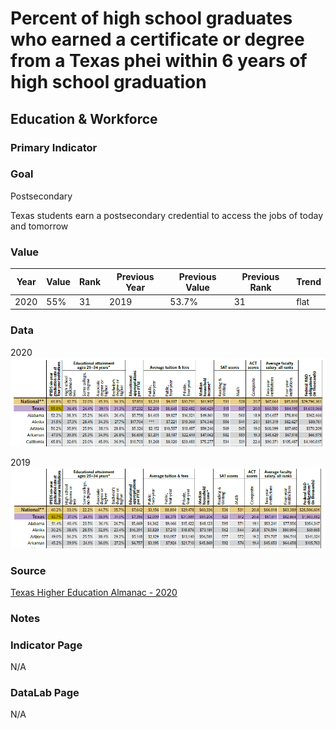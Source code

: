 # Percent of high school graduates who earned a certificate or degree from a Texas phei within 6 years of high school graduation

## Education & Workforce

### Primary Indicator

### **Goal**

Postsecondary

Texas students earn a postsecondary credential to access the jobs of today and tomorrow


### Value

| Year |  Value      | Rank     | Previous Year   | Previous Value | Previous Rank | Trend | 
| ----------- | ----------- | ----------- | ----------- | ----------- | ----------- | -----------|
|   2020     | 55%      |     31   |     2019    |    53.7%  | 31        | flat       | 

### Data

2020
![2020](./6year_2020.PNG)

2019
![2020](./6year_2019.PNG)


### Source

[Texas Higher Education Almanac - 2020](http://reportcenter.highered.texas.gov/agency-publication/almanac/2020-texas-public-higher-education-almanac/)

### Notes

### Indicator Page

N/A

### DataLab Page

N/A
